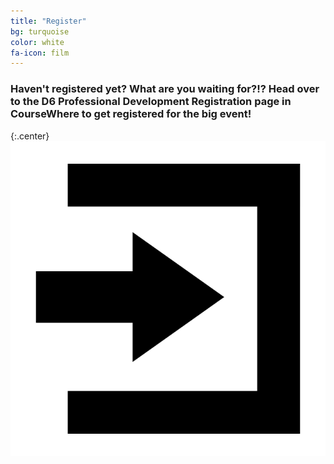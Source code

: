 ```yaml
---
title: "Register"
bg: turquoise
color: white
fa-icon: film
---
```


### Haven't registered yet? What are you waiting for?!? Head over to the D6 Professional Development Registration page in CourseWhere to get registered for the big event!

{:.center}
<a href="http://www.solutionwhere.com/greeleyschools/cw/showcourse.asp?2117">
   <img src="img/enter.png">
</a>
